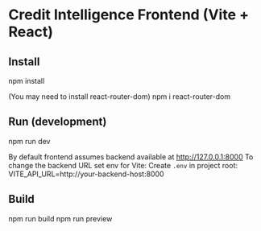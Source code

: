 # Credit Intelligence Frontend (Vite + React)

## Install
npm install

(You may need to install react-router-dom)
npm i react-router-dom

## Run (development)
npm run dev

By default frontend assumes backend available at http://127.0.0.1:8000
To change the backend URL set env for Vite:
Create `.env` in project root:
VITE_API_URL=http://your-backend-host:8000

## Build
npm run build
npm run preview
